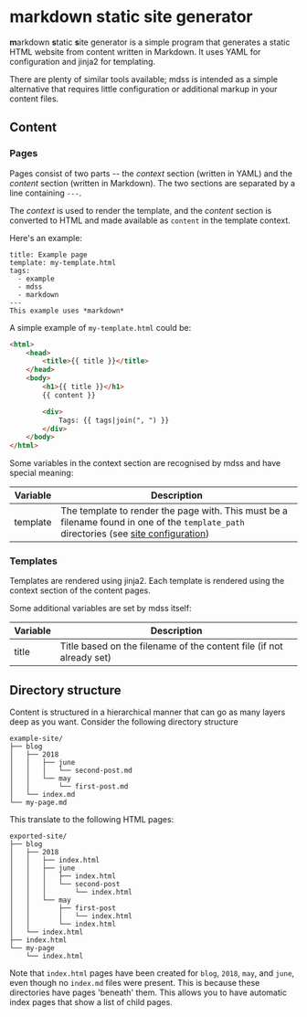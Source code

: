 # markdown static site generator

**m**arkdown **s**tatic **s**ite generator is a simple program that generates
a static HTML website from content written in Markdown. It uses YAML for
configuration and jinja2 for templating.

There are plenty of similar tools available; mdss is intended as a simple
alternative that requires little configuration or additional markup in your
content files.

## Content

### Pages

Pages consist of two parts -- the *context* section (written in YAML) and
the *content* section (written in Markdown). The two sections are separated by
a line containing `---`.

The *context* is used to render the template, and the *content* section is
converted to HTML and made available as `content` in the template context.

Here's an example:

    title: Example page
    template: my-template.html
    tags:
      - example
      - mdss
      - markdown
    ---
    This example uses *markdown*

A simple example of `my-template.html` could be:

```html
<html>
    <head>
        <title>{{ title }}</title>
    </head>
    <body>
        <h1>{{ title }}</h1>
        {{ content }}

        <div>
            Tags: {{ tags|join(", ") }}
        </div>
    </body>
</html>
```

Some variables in the context section are recognised by mdss and have special
meaning:

| Variable | Description |
| -------- | ----------- |
| template | The template to render the page with. This must be a filename found in one of the `template_path` directories (see [site configuration](#site-configuration)) |

### Templates

Templates are rendered using jinja2. Each template is rendered using the
context section of the content pages.

Some additional variables are set by mdss itself:

| Variable | Description |
| -------- | ----------- |
| title    | Title based on the filename of the content file (if not already set) |

## Directory structure

Content is structured in a hierarchical manner that can go as many layers deep
as you want. Consider the following directory structure

    example-site/
    ├── blog
    │   ├── 2018
    │   │   ├── june
    │   │   │   └── second-post.md
    │   │   └── may
    │   │       └── first-post.md
    │   └── index.md
    └── my-page.md

This translate to the following HTML pages:

    exported-site/
    ├── blog
    │   ├── 2018
    │   │   ├── index.html
    │   │   ├── june
    │   │   │   ├── index.html
    │   │   │   └── second-post
    │   │   │       └── index.html
    │   │   └── may
    │   │       ├── first-post
    │   │       │   └── index.html
    │   │       └── index.html
    │   └── index.html
    ├── index.html
    └── my-page
        └── index.html

Note that `index.html` pages have been created for `blog`, `2018`, `may`, and
`june`, even though no `index.md` files were present. This is because these
directories have pages 'beneath' them. This allows you to have automatic
index pages that show a list of child pages.
